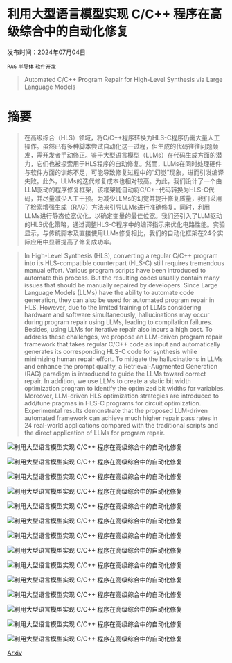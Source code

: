 # 利用大型语言模型实现 C/C++ 程序在高级综合中的自动化修复

发布时间：2024年07月04日

`RAG` `半导体` `软件开发`

> Automated C/C++ Program Repair for High-Level Synthesis via Large Language Models

# 摘要

> 在高级综合（HLS）领域，将C/C++程序转换为HLS-C程序仍需大量人工操作。虽然已有多种脚本尝试自动化这一过程，但生成的代码往往问题频发，需开发者手动修正。鉴于大型语言模型（LLMs）在代码生成方面的潜力，它们也被探索用于HLS程序的自动修复。然而，LLMs在同时处理硬件与软件方面的训练不足，可能导致修复过程中的“幻觉”现象，进而引发编译失败。此外，LLMs的迭代修复成本也相对较高。为此，我们设计了一个由LLM驱动的程序修复框架，该框架能自动将C/C++代码转换为HLS-C代码，并尽量减少人工干预。为减少LLMs的幻觉并提升修复质量，我们采用了检索增强生成（RAG）方法来引导LLMs进行准确修复。同时，利用LLMs进行静态位宽优化，以确定变量的最佳位宽。我们还引入了LLM驱动的HLS优化策略，通过调整HLS-C程序中的编译指示来优化电路性能。实验显示，与传统脚本及直接使用LLMs修复相比，我们的自动化框架在24个实际应用中显著提高了修复成功率。

> In High-Level Synthesis (HLS), converting a regular C/C++ program into its HLS-compatible counterpart (HLS-C) still requires tremendous manual effort. Various program scripts have been introduced to automate this process. But the resulting codes usually contain many issues that should be manually repaired by developers. Since Large Language Models (LLMs) have the ability to automate code generation, they can also be used for automated program repair in HLS. However, due to the limited training of LLMs considering hardware and software simultaneously, hallucinations may occur during program repair using LLMs, leading to compilation failures. Besides, using LLMs for iterative repair also incurs a high cost. To address these challenges, we propose an LLM-driven program repair framework that takes regular C/C++ code as input and automatically generates its corresponding HLS-C code for synthesis while minimizing human repair effort. To mitigate the hallucinations in LLMs and enhance the prompt quality, a Retrieval-Augmented Generation (RAG) paradigm is introduced to guide the LLMs toward correct repair. In addition, we use LLMs to create a static bit width optimization program to identify the optimized bit widths for variables. Moreover, LLM-driven HLS optimization strategies are introduced to add/tune pragmas in HLS-C programs for circuit optimization. Experimental results demonstrate that the proposed LLM-driven automated framework can achieve much higher repair pass rates in 24 real-world applications compared with the traditional scripts and the direct application of LLMs for program repair.

![利用大型语言模型实现 C/C++ 程序在高级综合中的自动化修复](../../../paper_images/2407.03889/x1.png)

![利用大型语言模型实现 C/C++ 程序在高级综合中的自动化修复](../../../paper_images/2407.03889/x3.png)

![利用大型语言模型实现 C/C++ 程序在高级综合中的自动化修复](../../../paper_images/2407.03889/x4.png)

![利用大型语言模型实现 C/C++ 程序在高级综合中的自动化修复](../../../paper_images/2407.03889/x5.png)

![利用大型语言模型实现 C/C++ 程序在高级综合中的自动化修复](../../../paper_images/2407.03889/x6.png)

![利用大型语言模型实现 C/C++ 程序在高级综合中的自动化修复](../../../paper_images/2407.03889/x7.png)

![利用大型语言模型实现 C/C++ 程序在高级综合中的自动化修复](../../../paper_images/2407.03889/x8.png)

![利用大型语言模型实现 C/C++ 程序在高级综合中的自动化修复](../../../paper_images/2407.03889/x9.png)

![利用大型语言模型实现 C/C++ 程序在高级综合中的自动化修复](../../../paper_images/2407.03889/x10.png)

![利用大型语言模型实现 C/C++ 程序在高级综合中的自动化修复](../../../paper_images/2407.03889/x11.png)

![利用大型语言模型实现 C/C++ 程序在高级综合中的自动化修复](../../../paper_images/2407.03889/x12.png)

![利用大型语言模型实现 C/C++ 程序在高级综合中的自动化修复](../../../paper_images/2407.03889/x13.png)

![利用大型语言模型实现 C/C++ 程序在高级综合中的自动化修复](../../../paper_images/2407.03889/x14.png)

![利用大型语言模型实现 C/C++ 程序在高级综合中的自动化修复](../../../paper_images/2407.03889/x15.png)

[Arxiv](https://arxiv.org/abs/2407.03889)